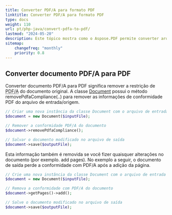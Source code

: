```yaml
---
title: Converter PDF/A para formato PDF 
linktitle: Converter PDF/A para formato PDF
type: docs
weight: 110
url: pt/php-java/convert-pdfa-to-pdf/
lastmod: "2024-05-20"
description: Este tópico mostra como o Aspose.PDF permite converter arquivo PDF/A para documento PDF com biblioteca PHP. 
sitemap:
    changefreq: "monthly"
    priority: 0.8
---
```


## Converter documento PDF/A para PDF

Converter documento PDF/A para PDF significa remover a restrição de <abbr title="Portable Document Format Archive">PDF/A</abbr> do documento original. A classe [Document](https://reference.aspose.com/pdf/java/com.aspose.pdf/Document) possui o método removePdfaCompliance(..) para remover
as informações de conformidade PDF do arquivo de entrada/origem.

```php
// Criar uma nova instância da classe Document com o arquivo de entrada
$document = new Document($inputFile);

// Remover a conformidade PDF/A do documento
$document->removePdfaCompliance();

// Salvar o documento modificado no arquivo de saída
$document->save($outputFile);
```

Esta informação também é removida se você fizer quaisquer alterações no documento (por exemplo.
 add pages). No exemplo a seguir, o documento de saída perde a conformidade com PDF/A após a adição da página.

```php
// Crie uma nova instância da classe Document com o arquivo de entrada
$document = new Document($inputFile);

// Remova a conformidade com PDF/A do documento
$document->getPages()->add();

// Salve o documento modificado no arquivo de saída
$document->save($outputFile);
```